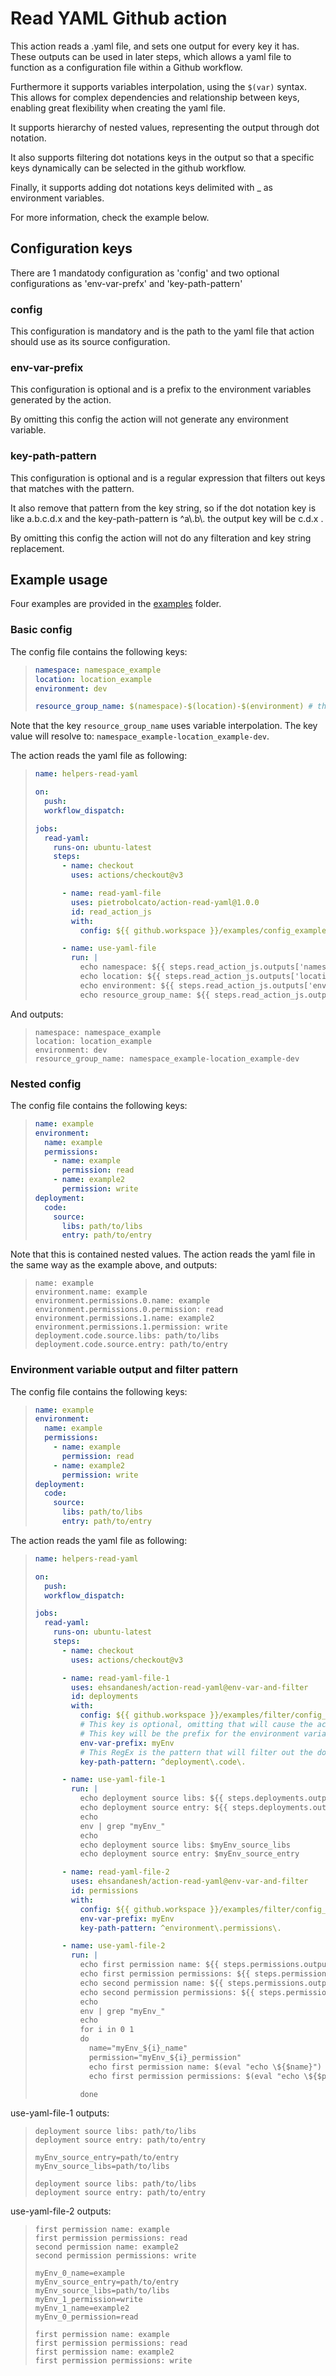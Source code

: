 # Read YAML Github action

This action reads a .yaml file, and sets one output for every key it has. These outputs can be used in later steps, which allows a yaml file to function as a configuration file within a Github workflow.

Furthermore it supports variables interpolation, using the `$(var)` syntax. This allows for complex dependencies and relationship between keys, enabling great flexibility when creating the yaml file.

It supports hierarchy of nested values, representing the output through dot notation.

It also supports filtering dot notations keys in the output so that a specific keys dynamically can be selected in the github workflow.

Finally, it supports adding dot notations keys delimited with _ as environment variables.

For more information, check the example below.

## Configuration keys

There are 1 mandatody configuration as 'config' and two optional configurations as 'env-var-prefx' and 'key-path-pattern'

### config

This configuration is mandatory and is the path to the yaml file that action should use as its source configuration.

### env-var-prefix

This configuration is optional and is a prefix to the environment variables generated by the action.

By omitting this config the action will not generate any environment variable.

### key-path-pattern

This configuration is optional and is a regular expression that filters out keys that matches with the pattern.

It also remove that pattern from the key string, so if the dot notation key is like a.b.c.d.x and the key-path-pattern is ^a\\.b\\. the output key will be c.d.x .

By omitting this config the action will not do any filteration and key string replacement.

## Example usage

Four examples are provided in the [examples](examples) folder.

### Basic config

The config file contains the following keys:

> ```yaml
> namespace: namespace_example
> location: location_example
> environment: dev
>
> resource_group_name: $(namespace)-$(location)-$(environment) # this will be replaced with the variables above
> ```

Note that the key `resource_group_name` uses variable interpolation. The key value will resolve to: `namespace_example-location_example-dev`.

The action reads the yaml file as following:

> ```yaml
> name: helpers-read-yaml
>
> on:
>   push:
>   workflow_dispatch:
>
> jobs:
>   read-yaml:
>     runs-on: ubuntu-latest
>     steps:
>       - name: checkout
>         uses: actions/checkout@v3
>
>       - name: read-yaml-file
>         uses: pietrobolcato/action-read-yaml@1.0.0
>         id: read_action_js
>         with:
>           config: ${{ github.workspace }}/examples/config_example.yaml
>
>       - name: use-yaml-file
>         run: |
>           echo namespace: ${{ steps.read_action_js.outputs['namespace'] }}
>           echo location: ${{ steps.read_action_js.outputs['location'] }}
>           echo environment: ${{ steps.read_action_js.outputs['environment'] }}
>           echo resource_group_name: ${{ steps.read_action_js.outputs['resource_group_name'] }}
> ```

And outputs:

> ```
> namespace: namespace_example
> location: location_example
> environment: dev
> resource_group_name: namespace_example-location_example-dev
> ```

### Nested config

The config file contains the following keys:

> ```yaml
> name: example
> environment:
>   name: example
>   permissions:
>     - name: example
>       permission: read
>     - name: example2
>       permission: write
> deployment:
>   code:
>     source:
>       libs: path/to/libs
>       entry: path/to/entry
> ```

Note that this is contained nested values. The action reads the yaml file in the same way as the example above, and outputs:

> ```
> name: example
> environment.name: example
> environment.permissions.0.name: example
> environment.permissions.0.permission: read
> environment.permissions.1.name: example2
> environment.permissions.1.permission: write
> deployment.code.source.libs: path/to/libs
> deployment.code.source.entry: path/to/entry
> ```


### Environment variable output and filter pattern
The config file contains the following keys:

> ```yaml
> name: example
> environment:
>   name: example
>   permissions:
>     - name: example
>       permission: read
>     - name: example2
>       permission: write
> deployment:
>   code:
>     source:
>       libs: path/to/libs
>       entry: path/to/entry
> ```

The action reads the yaml file as following:

> ```yaml
> name: helpers-read-yaml
>
> on:
>   push:
>   workflow_dispatch:
>
> jobs:
>   read-yaml:
>     runs-on: ubuntu-latest
>     steps:
>       - name: checkout
>         uses: actions/checkout@v3
>
>       - name: read-yaml-file-1
>         uses: ehsandanesh/action-read-yaml@env-var-and-filter
>         id: deployments
>         with:
>           config: ${{ github.workspace }}/examples/filter/config_example.yaml
>           # This key is optional, omitting that will cause the action t skip environment variables output genration
>           # This key will be the prefix for the environment variables generated by this action
>           env-var-prefix: myEnv
>           # This RegEx is the pattern that will filter out the dot notation keys and also the pattern itself will be removed from the key name
>           key-path-pattern: ^deployment\.code\.
>
>       - name: use-yaml-file-1
>         run: |
>           echo deployment source libs: ${{ steps.deployments.outputs['source.libs'] }}
>           echo deployment source entry: ${{ steps.deployments.outputs['source.entry'] }}
>           echo
>           env | grep "myEnv_"
>           echo
>           echo deployment source libs: $myEnv_source_libs
>           echo deployment source entry: $myEnv_source_entry
>
>       - name: read-yaml-file-2
>         uses: ehsandanesh/action-read-yaml@env-var-and-filter
>         id: permissions
>         with:
>           config: ${{ github.workspace }}/examples/filter/config_example.yaml
>           env-var-prefix: myEnv
>           key-path-pattern: ^environment\.permissions\.
>
>       - name: use-yaml-file-2
>         run: |
>           echo first permission name: ${{ steps.permissions.outputs['0.name'] }}
>           echo first permission permissions: ${{ steps.permissions.outputs['0.permission'] }}
>           echo second permission name: ${{ steps.permissions.outputs['1.name'] }}
>           echo second permission permissions: ${{ steps.permissions.outputs['1.permission'] }}
>           echo
>           env | grep "myEnv_"
>           echo
>           for i in 0 1
>           do
>             name="myEnv_${i}_name"
>             permission="myEnv_${i}_permission"
>             echo first permission name: $(eval "echo \${$name}")
>             echo first permission permissions: $(eval "echo \${$permission}")
>
>           done
> ```

use-yaml-file-1 outputs:


> ```
> deployment source libs: path/to/libs
> deployment source entry: path/to/entry
>
> myEnv_source_entry=path/to/entry
> myEnv_source_libs=path/to/libs
>
> deployment source libs: path/to/libs
> deployment source entry: path/to/entry
>```


use-yaml-file-2 outputs:


>```
> first permission name: example
> first permission permissions: read
> second permission name: example2
> second permission permissions: write
>
> myEnv_0_name=example
> myEnv_source_entry=path/to/entry
> myEnv_source_libs=path/to/libs
> myEnv_1_permission=write
> myEnv_1_name=example2
> myEnv_0_permission=read
>
> first permission name: example
> first permission permissions: read
> first permission name: example2
> first permission permissions: write
>```


